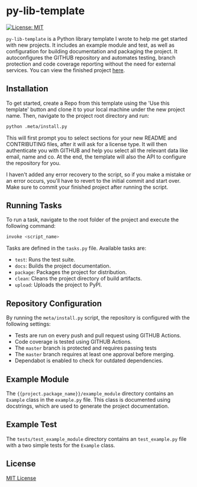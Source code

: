 # py-lib-template

[![License: MIT](https://img.shields.io/badge/license-MIT-blue.svg)](http://unlicense.org/)

`py-lib-template` is a Python library template I wrote to help me get started with new projects.
It includes an example module and test, as well as configuration for building documentation and packaging the project.
It autoconfigures the GITHUB repository and automates testing, branch protection and code coverage reporting without the need for external services.
You can view the finished project [here](https://github.com/DavidDotCheck/py-lib-template-demo).

## Installation

To get started, create a Repo from this template using the 'Use this template' button and clone it to your local machine under the new project name.
Then, navigate to the project root directory and run:

```bash
python .meta/install.py
```

This will first prompt you to select sections for your new README and CONTRIBUTING files, after it will ask for a license type.
It will then authenticate you with GITHUB and help you select all the relevant data like email, name and co.
At the end, the template will also the API to configure the repository for you.

I haven't added any error recovery to the script, so if you make a mistake or an error occurs, you'll have to revert to the initial commit and start over.
Make sure to commit your finished project after running the script.

## Running Tasks

To run a task, navigate to the root folder of the project and execute the following command:

```bash
invoke <script_name>
```

Tasks are defined in the `tasks.py` file.
Available tasks are:

- `test`: Runs the test suite.
- `docs`: Builds the project documentation.
- `package`: Packages the project for distribution.
- `clean`: Cleans the project directory of build artifacts.
- `upload`: Uploads the project to PyPI.

## Repository Configuration

By running the `meta/install.py` script, the repository is configured with the following settings:

- Tests are run on every push and pull request using GITHUB Actions.
- Code coverage is tested using GITHUB Actions.
- The `master` branch is protected and requires passing tests
- The `master` branch requires at least one approval before merging.
- Dependabot is enabled to check for outdated dependencies.

## Example Module

The `{{project.package_name}}/example_module` directory contains an `Example` class in the `example.py` file. This class is documented using docstrings, which are used to generate the project documentation.

## Example Test

The `tests/test_example_module` directory contains an `test_example.py` file with a two simple tests for the `Example` class.

## License

[MIT License](LICENSE)
